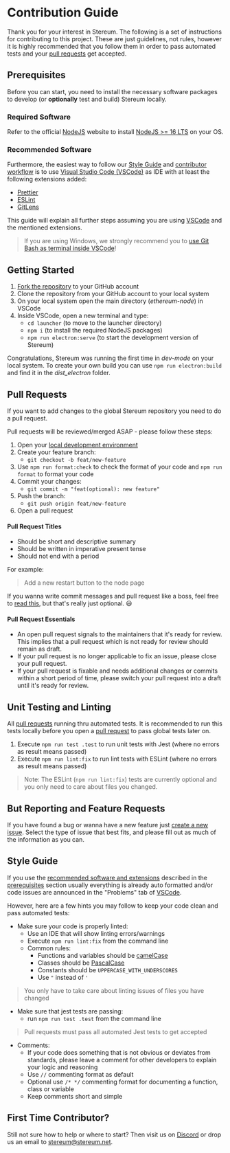 # Contribution Guide

Thank you for your interest in Stereum. The following is a set of instructions for contributing to this project. These are just guidelines, not rules, however it is highly recommended that you follow them in order to pass automated tests and your [pull requests](#pull-requests) get accepted.

## Prerequisites

Before you can start, you need to install the necessary software packages to develop (or **optionally** test and build) Stereum locally.

### Required Software

Refer to the official [NodeJS](https://nodejs.org/) website to install [NodeJS >= 16 LTS](https://nodejs.org/en/download/) on your OS.

### Recommended Software

Furthermore, the easiest way to follow our [Style Guide](#style-guide) and [contributor workflow](#pull-requests) is to use [Visual Studio Code (VSCode)](https://code.visualstudio.com/) as IDE with at least the following extensions added:

- [Prettier](https://marketplace.visualstudio.com/items?itemName=esbenp.prettier-vscode)
- [ESLint](https://marketplace.visualstudio.com/items?itemName=dbaeumer.vscode-eslint)
- [GitLens](https://marketplace.visualstudio.com/items?itemName=eamodio.gitlens)

This guide will explain all further steps assuming you are using [VSCode](https://code.visualstudio.com/) and the mentioned extensions.

> If you are using Windows, we strongly recommend you to [use Git Bash as terminal inside VSCode](https://www.geeksforgeeks.org/how-to-integrate-git-bash-with-visual-studio-code/)!

## Getting Started

1. [Fork the repository](https://github.com/stereum-dev/ethereum-node/fork) to your GitHub account
2. Clone the repository from your GitHub account to your local system
3. On your local system open the main directory (_ethereum-node_) in VSCode
4. Inside VSCode, open a new terminal and type:
   - `cd launcher` (to move to the launcher directory)
   - `npm i` (to install the required NodeJS packages)
   - `npm run electron:serve` (to start the development version of Stereum)

Congratulations, Stereum was running the first time in _dev-mode_ on your local system.
To create your own build you can use `npm run electron:build` and find it in the _dist_electron_ folder.

## Pull Requests

If you want to add changes to the global Stereum repository you need to do a pull request.

Pull requests will be reviewed/merged ASAP - please follow these steps:

1. Open your [local development environment](#getting-started)
2. Create your feature branch:
   - `git checkout -b feat/new-feature`
3. Use `npm run format:check` to check the format of your code and `npm run format` to format your code
4. Commit your changes:
   - `git commit -m "feat(optional): new feature"`
5. Push the branch:
   - `git push origin feat/new-feature`
6. Open a pull request

#### Pull Request Titles

- Should be short and descriptive summary
- Should be written in imperative present tense
- Should not end with a period

For example:

> Add a new restart button to the node page

If you wanna write commit messages and pull request like a boss, feel free to [read this](https://www.conventionalcommits.org/en/v1.0.0/), but that's really just optional. :smiley:

#### Pull Request Essentials

- An open pull request signals to the maintainers that it's ready for review. This implies that a pull request which is not ready for review should remain as draft.
- If your pull request is no longer applicable to fix an issue, please close your pull request.
- If your pull request is fixable and needs additional changes or commits within a short period of time, please switch your pull request into a draft until it's ready for review.

## Unit Testing and Linting

All [pull requests](#pull-requests) running thru automated tests. It is recommended to run this tests locally before you open a [pull request](#pull-requests) to pass global tests later on.

1. Execute `npm run test .test` to run unit tests with Jest (where no errors as result means passed)
2. Execute `npm run lint:fix` to run lint tests with ESLint (where no errors as result means passed)

> Note: The ESLint (`npm run lint:fix`) tests are currently optional and you only need to care about files you changed.

## But Reporting and Feature Requests

If you have found a bug or wanna have a new feature just [create a new issue](https://github.com/stereum-dev/ethereum-node/issues/new/choose). Select the type of issue that best fits, and please fill out as much of the information as you can.

## Style Guide

If you use the [recommended software and extensions](#recommended-software) described in the [prerequisites](#prerequisites) section usually everything is already auto formatted and/or code issues are announced in the "Problems" tab of [VSCode](https://code.visualstudio.com/).

However, here are a few hints you may follow to keep your code clean and pass automated tests:

- Make sure your code is properly linted:
  - Use an IDE that will show linting errors/warnings
  - Execute `npm run lint:fix` from the command line
  - Common rules:
    - Functions and variables should be [camelCase](https://en.wikipedia.org/wiki/Camel_case)
    - Classes should be [PascalCase](http://wiki.c2.com/?PascalCase)
    - Constants should be `UPPERCASE_WITH_UNDERSCORES`
    - Use `"` instead of `'`

> You only have to take care about linting issues of files you have changed

- Make sure that jest tests are passing:
  - run `npm run test .test` from the command line

> Pull requests must pass all automated Jest tests to get accepted

- Comments:
  - If your code does something that is not obvious or deviates from standards, please leave a comment for other developers to explain your logic and reasoning
  - Use `//` commenting format as default
  - Optional use `/* */` commenting format for documenting a function, class or variable
  - Keep comments short and simple

## First Time Contributor?

Still not sure how to help or where to start? Then visit us on [Discord](https://discord.gg/8Znj8K6GjN) or drop us an email to [stereum@stereum.net](mailto:stereum@stereum.net).
